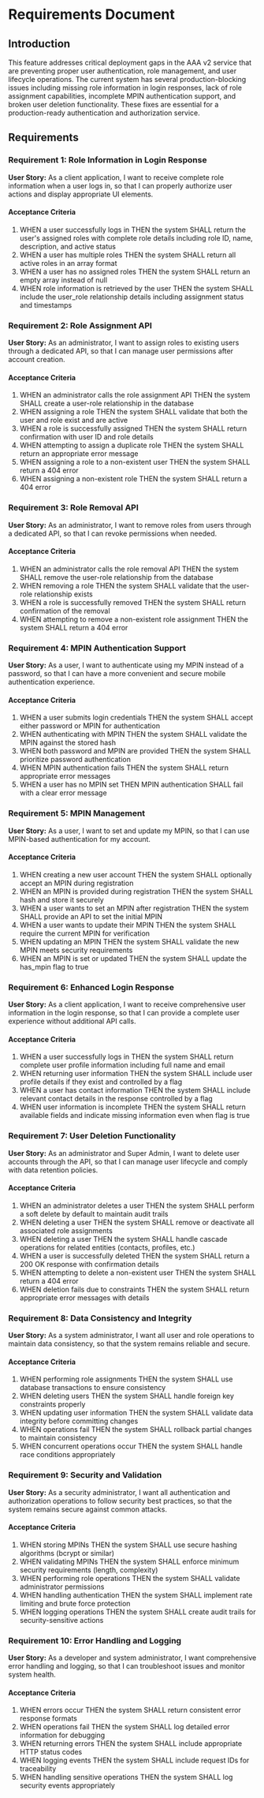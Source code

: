 # Requirements Document

## Introduction

This feature addresses critical deployment gaps in the AAA v2 service that are preventing proper user authentication, role management, and user lifecycle operations. The current system has several production-blocking issues including missing role information in login responses, lack of role assignment capabilities, incomplete MPIN authentication support, and broken user deletion functionality. These fixes are essential for a production-ready authentication and authorization service.

## Requirements

### Requirement 1: Role Information in Login Response

**User Story:** As a client application, I want to receive complete role information when a user logs in, so that I can properly authorize user actions and display appropriate UI elements.

#### Acceptance Criteria

1. WHEN a user successfully logs in THEN the system SHALL return the user's assigned roles with complete role details including role ID, name, description, and active status
2. WHEN a user has multiple roles THEN the system SHALL return all active roles in an array format
3. WHEN a user has no assigned roles THEN the system SHALL return an empty array instead of null
4. WHEN role information is retrieved by the user THEN the system SHALL include the user_role relationship details including assignment status and timestamps

### Requirement 2: Role Assignment API

**User Story:** As an administrator, I want to assign roles to existing users through a dedicated API, so that I can manage user permissions after account creation.

#### Acceptance Criteria

1. WHEN an administrator calls the role assignment API THEN the system SHALL create a user-role relationship in the database
2. WHEN assigning a role THEN the system SHALL validate that both the user and role exist and are active
3. WHEN a role is successfully assigned THEN the system SHALL return confirmation with user ID and role details
4. WHEN attempting to assign a duplicate role THEN the system SHALL return an appropriate error message
5. WHEN assigning a role to a non-existent user THEN the system SHALL return a 404 error
6. WHEN assigning a non-existent role THEN the system SHALL return a 404 error

### Requirement 3: Role Removal API

**User Story:** As an administrator, I want to remove roles from users through a dedicated API, so that I can revoke permissions when needed.

#### Acceptance Criteria

1. WHEN an administrator calls the role removal API THEN the system SHALL remove the user-role relationship from the database
2. WHEN removing a role THEN the system SHALL validate that the user-role relationship exists
3. WHEN a role is successfully removed THEN the system SHALL return confirmation of the removal
4. WHEN attempting to remove a non-existent role assignment THEN the system SHALL return a 404 error

### Requirement 4: MPIN Authentication Support

**User Story:** As a user, I want to authenticate using my MPIN instead of a password, so that I can have a more convenient and secure mobile authentication experience.

#### Acceptance Criteria

1. WHEN a user submits login credentials THEN the system SHALL accept either password or MPIN for authentication
2. WHEN authenticating with MPIN THEN the system SHALL validate the MPIN against the stored hash
3. WHEN both password and MPIN are provided THEN the system SHALL prioritize password authentication
4. WHEN MPIN authentication fails THEN the system SHALL return appropriate error messages
5. WHEN a user has no MPIN set THEN MPIN authentication SHALL fail with a clear error message

### Requirement 5: MPIN Management

**User Story:** As a user, I want to set and update my MPIN, so that I can use MPIN-based authentication for my account.

#### Acceptance Criteria

1. WHEN creating a new user account THEN the system SHALL optionally accept an MPIN during registration
2. WHEN an MPIN is provided during registration THEN the system SHALL hash and store it securely
3. WHEN a user wants to set an MPIN after registration THEN the system SHALL provide an API to set the initial MPIN
4. WHEN a user wants to update their MPIN THEN the system SHALL require the current MPIN for verification
5. WHEN updating an MPIN THEN the system SHALL validate the new MPIN meets security requirements
6. WHEN an MPIN is set or updated THEN the system SHALL update the has_mpin flag to true

### Requirement 6: Enhanced Login Response

**User Story:** As a client application, I want to receive comprehensive user information in the login response, so that I can provide a complete user experience without additional API calls.

#### Acceptance Criteria

1. WHEN a user successfully logs in THEN the system SHALL return complete user profile information including full name and email
2. WHEN returning user information THEN the system SHALL include user profile details if they exist and controlled by a flag
3. WHEN a user has contact information THEN the system SHALL include relevant contact details in the response controlled by a flag
4. WHEN user information is incomplete THEN the system SHALL return available fields and indicate missing information even when flag is true

### Requirement 7: User Deletion Functionality

**User Story:** As an administrator and Super Admin, I want to delete user accounts through the API, so that I can manage user lifecycle and comply with data retention policies.

#### Acceptance Criteria

1. WHEN an administrator deletes a user THEN the system SHALL perform a soft delete by default to maintain audit trails
2. WHEN deleting a user THEN the system SHALL remove or deactivate all associated role assignments
3. WHEN deleting a user THEN the system SHALL handle cascade operations for related entities (contacts, profiles, etc.)
4. WHEN a user is successfully deleted THEN the system SHALL return a 200 OK response with confirmation details
5. WHEN attempting to delete a non-existent user THEN the system SHALL return a 404 error
6. WHEN deletion fails due to constraints THEN the system SHALL return appropriate error messages with details

### Requirement 8: Data Consistency and Integrity

**User Story:** As a system administrator, I want all user and role operations to maintain data consistency, so that the system remains reliable and secure.

#### Acceptance Criteria

1. WHEN performing role assignments THEN the system SHALL use database transactions to ensure consistency
2. WHEN deleting users THEN the system SHALL handle foreign key constraints properly
3. WHEN updating user information THEN the system SHALL validate data integrity before committing changes
4. WHEN operations fail THEN the system SHALL rollback partial changes to maintain consistency
5. WHEN concurrent operations occur THEN the system SHALL handle race conditions appropriately

### Requirement 9: Security and Validation

**User Story:** As a security administrator, I want all authentication and authorization operations to follow security best practices, so that the system remains secure against common attacks.

#### Acceptance Criteria

1. WHEN storing MPINs THEN the system SHALL use secure hashing algorithms (bcrypt or similar)
2. WHEN validating MPINs THEN the system SHALL enforce minimum security requirements (length, complexity)
3. WHEN performing role operations THEN the system SHALL validate administrator permissions
4. WHEN handling authentication THEN the system SHALL implement rate limiting and brute force protection
5. WHEN logging operations THEN the system SHALL create audit trails for security-sensitive actions

### Requirement 10: Error Handling and Logging

**User Story:** As a developer and system administrator, I want comprehensive error handling and logging, so that I can troubleshoot issues and monitor system health.

#### Acceptance Criteria

1. WHEN errors occur THEN the system SHALL return consistent error response formats
2. WHEN operations fail THEN the system SHALL log detailed error information for debugging
3. WHEN returning errors THEN the system SHALL include appropriate HTTP status codes
4. WHEN logging events THEN the system SHALL include request IDs for traceability
5. WHEN handling sensitive operations THEN the system SHALL log security events appropriately
